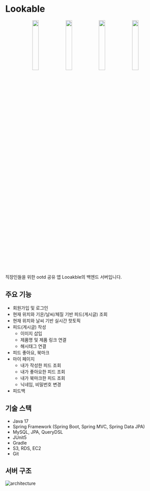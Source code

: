 # Lookable

<p align="center">
  <img src="https://github.com/Wooyongjeong/lookable/assets/38418028/dc0e0edc-b1db-4d16-b432-f320793da604" width=20% />
  <img src="https://github.com/Wooyongjeong/lookable/assets/38418028/1c5a4bdd-2092-4d7f-b8bd-6d5d75bfdd12" width=20% />
  <img src="https://github.com/Wooyongjeong/lookable/assets/38418028/db3f4d8b-9142-4d5b-957f-19d7c39ffff7" width=20% />
  <img src="https://github.com/Wooyongjeong/lookable/assets/38418028/4877e0fe-f998-4f32-b729-a40c369af664" width=20% />
</p>

직장인들을 위한 ootd 공유 앱 Looakble의 백엔드 서버입니다.

## 주요 기능

* 회원가입 및 로그인
* 현재 위치와 기온/날씨/체질 기반 피드(게시글) 조회
* 현재 위치와 날씨 기반 실시간 핫토픽
* 피드(게시글) 작성
  * 이미지 삽입
  * 제품명 및 제품 링크 연결
  * 해시태그 연결
* 피드 좋아요, 북마크
* 마이 페이지
  * 내가 작성한 피드 조회
  * 내가 좋아요한 피드 조회
  * 내가 북마크한 피드 조회
  * 닉네임, 비밀번호 변경
* 피드백

## 기술 스택

* Java 17
* Spring Framework (Spring Boot, Spring MVC, Spring Data JPA)
* MySQL, JPA, QueryDSL
* JUnit5
* Gradle
* S3, RDS, EC2
* Git

## 서버 구조
![architecture](https://github.com/Wooyongjeong/lookable/assets/38418028/28aee412-1273-455b-9f24-af8a484bf123)


